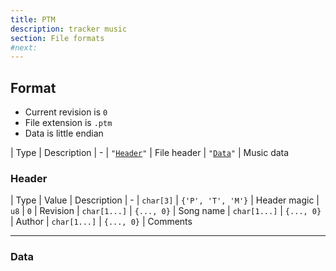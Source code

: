 ```yaml
---
title: PTM
description: tracker music
section: File formats
#next: 
---
```


## Format

- Current revision is `0`
- File extension is `.ptm`
- Data is little endian

| Type | Description
| -
| <code>"<a href="#header">Header</a>"</code> | File header
| <code>"<a href="#data">Data</a>"</code> | Music data

### Header

| Type | Value | Description
| -
| `char[3]` | `{'P', 'T', 'M'}` | Header magic
| `u8` | `0` | Revision
| `char[1...]` | `{..., 0}` | Song name
| `char[1...]` | `{..., 0}` | Author
| `char[1...]` | `{..., 0}` | Comments

---

### Data
